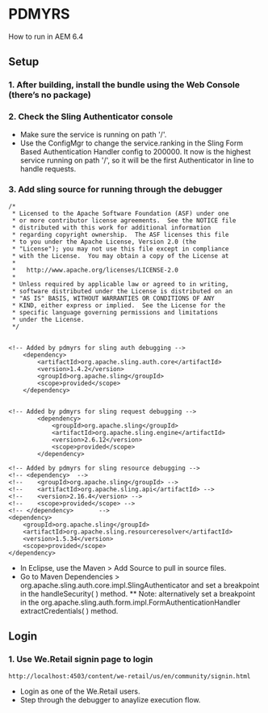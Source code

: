 
# PDMYRS

How to run in AEM 6.4

## Setup

###  1. After building, install the bundle using the Web Console (there’s no package)

###  2. Check the Sling Authenticator console
* Make sure the service is running on path '/'. 
* Use the ConfigMgr to change the service.ranking in the Sling Form Based Authentication Handler config to 200000. It now is the highest service running on path '/', so it will be the first Authenticator in line to handle requests.

### 3. Add sling source for running through the debugger

```	
/*
 * Licensed to the Apache Software Foundation (ASF) under one
 * or more contributor license agreements.  See the NOTICE file
 * distributed with this work for additional information
 * regarding copyright ownership.  The ASF licenses this file
 * to you under the Apache License, Version 2.0 (the
 * "License"); you may not use this file except in compliance
 * with the License.  You may obtain a copy of the License at
 *
 *   http://www.apache.org/licenses/LICENSE-2.0
 *
 * Unless required by applicable law or agreed to in writing,
 * software distributed under the License is distributed on an
 * "AS IS" BASIS, WITHOUT WARRANTIES OR CONDITIONS OF ANY
 * KIND, either express or implied.  See the License for the
 * specific language governing permissions and limitations
 * under the License.
 */


<!-- Added by pdmyrs for sling auth debugging -->
	<dependency>
		<artifactId>org.apache.sling.auth.core</artifactId> 
		<version>1.4.2</version> 
		<groupId>org.apache.sling</groupId> 
		<scope>provided</scope> 
	</dependency>  
	

<!-- Added by pdmyrs for sling request debugging -->
    	<dependency>
    		<groupId>org.apache.sling</groupId>
    		<artifactId>org.apache.sling.engine</artifactId>
    		<version>2.6.12</version>
    		<scope>provided</scope>
    	</dependency>

<!-- Added by pdmyrs for sling resource debugging -->
<!-- <dependency>  -->
<!-- 	<groupId>org.apache.sling</groupId> -->
<!-- 	<artifactId>org.apache.sling.api</artifactId> -->
<!-- 	<version>2.16.4</version> -->
<!-- 	<scope>provided</scope> -->
<!-- </dependency>       -->
<dependency>
    <groupId>org.apache.sling</groupId>
    <artifactId>org.apache.sling.resourceresolver</artifactId>
    <version>1.5.34</version>
	<scope>provided</scope>
</dependency>
```
* In Eclipse, use the Maven > Add Source to pull in source files.
* Go to Maven Dependencies > org.apache.sling.auth.core.impl.SlingAuthenticator and set a breakpoint in the handleSecurity( ) method.
** Note: alternatively set a breakpoint in the org.apache.sling.auth.form.impl.FormAuthenticationHandler extractCredentials( ) method.

## Login

### 1. Use We.Retail signin page to login
```
http://localhost:4503/content/we-retail/us/en/community/signin.html 
```

* Login as one of the We.Retail users.
* Step through the debugger to anaylize execution flow.



